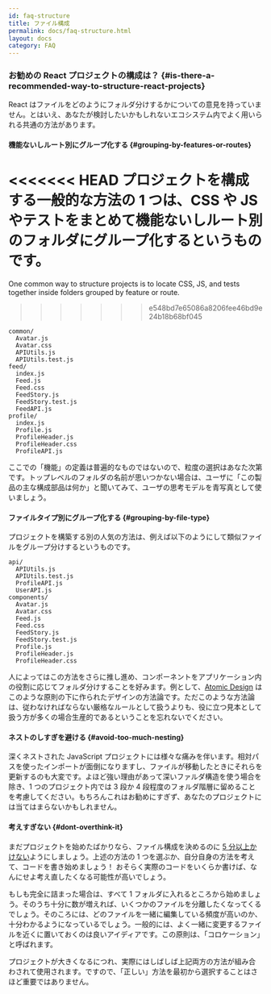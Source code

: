 ```yaml
---
id: faq-structure
title: ファイル構成
permalink: docs/faq-structure.html
layout: docs
category: FAQ
---
```


### お勧めの React プロジェクトの構成は？ {#is-there-a-recommended-way-to-structure-react-projects}

React はファイルをどのようにフォルダ分けするかについての意見を持っていません。とはいえ、あなたが検討したいかもしれないエコシステム内でよく用いられる共通の方法があります。

#### 機能ないしルート別にグループ化する {#grouping-by-features-or-routes}

<<<<<<< HEAD
プロジェクトを構成する一般的な方法の 1 つは、CSS や JS やテストをまとめて機能ないしルート別のフォルダにグループ化するというものです。
=======
One common way to structure projects is to locate CSS, JS, and tests together inside folders grouped by feature or route.
>>>>>>> e548bd7e65086a8206fee46bd9e24b18b68bf045

```
common/
  Avatar.js
  Avatar.css
  APIUtils.js
  APIUtils.test.js
feed/
  index.js
  Feed.js
  Feed.css
  FeedStory.js
  FeedStory.test.js
  FeedAPI.js
profile/
  index.js
  Profile.js
  ProfileHeader.js
  ProfileHeader.css
  ProfileAPI.js
```

ここでの「機能」の定義は普遍的なものではないので、粒度の選択はあなた次第です。トップレベルのフォルダの名前が思いつかない場合は、ユーザに「この製品の主な構成部品は何か」と聞いてみて、ユーザの思考モデルを青写真として使いましょう。

#### ファイルタイプ別にグループ化する {#grouping-by-file-type}

プロジェクトを構築する別の人気の方法は、例えば以下のようにして類似ファイルをグループ分けするというものです。

```
api/
  APIUtils.js
  APIUtils.test.js
  ProfileAPI.js
  UserAPI.js
components/
  Avatar.js
  Avatar.css
  Feed.js
  Feed.css
  FeedStory.js
  FeedStory.test.js
  Profile.js
  ProfileHeader.js
  ProfileHeader.css
```

人によってはこの方法をさらに推し進め、コンポーネントをアプリケーション内の役割に応じてフォルダ分けすることを好みます。例として、[Atomic Design](http://bradfrost.com/blog/post/atomic-web-design/) はこのような原則の下に作られたデザインの方法論です。ただこのような方法論は、従わなければならない厳格なルールとして扱うよりも、役に立つ見本として扱う方が多くの場合生産的であるということを忘れないでください。

#### ネストのしすぎを避ける {#avoid-too-much-nesting}

深くネストされた JavaScript プロジェクトには様々な痛みを伴います。相対パスを使ったインポートが面倒になりますし、ファイルが移動したときにそれらを更新するのも大変です。よほど強い理由があって深いファルダ構造を使う場合を除き、1 つのプロジェクト内では 3 段か 4 段程度のフォルダ階層に留めることを考慮してください。もちろんこれはお勧めにすぎず、あなたのプロジェクトには当てはまらないかもしれません。

#### 考えすぎない {#dont-overthink-it}

まだプロジェクトを始めたばかりなら、ファイル構成を決めるのに [5 分以上かけない](https://en.wikipedia.org/wiki/Analysis_paralysis)ようにしましょう。上述の方法の 1 つを選ぶか、自分自身の方法を考えて、コードを書き始めましょう！ おそらく実際のコードをいくらか書けば、なんにせよ考え直したくなる可能性が高いでしょう。

もしも完全に詰まった場合は、すべて 1 フォルダに入れるところから始めましょう。そのうち十分に数が増えれば、いくつかのファイルを分離したくなってくるでしょう。そのころには、どのファイルを一緒に編集している頻度が高いのか、十分わかるようになっているでしょう。一般的には、よく一緒に変更するファイルを近くに置いておくのは良いアイディアです。この原則は、「コロケーション」と呼ばれます。

プロジェクトが大きくなるにつれ、実際にはしばしば上記両方の方法が組み合わされて使用されます。ですので、「正しい」方法を最初から選択することはさほど重要ではありません。
